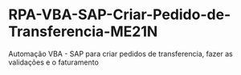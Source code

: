 # RPA-VBA-SAP-Criar-Pedido-de-Transferencia-ME21N
Automação VBA - SAP para criar pedidos de transferencia, fazer as validações e o faturamento
